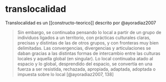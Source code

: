 # translocalidad
Translocalidad es un [[constructo-teorico]] descrito por @ayoradiaz2007

>Sin embargo, se continuaba pensando lo local a partir de un grupo de individuos ligados a un territorio, con prácticas culturales claras, precisas y distintas de las de otros grupos, y con fronteras muy bien delimitadas. Las convergencias, divergencias y articulaciones se daban gracias a las distintas formas de intercambio entre las culturas locales y aquella global (en singular). Lo local continuaba atado al espacio y lo global, desprendido del espacio, se convertía en una fuerza a ser resistida, rechazada, apropiada, adaptada, adoptada o impuesta sobre lo local [@ayoradiaz2007, 138]

